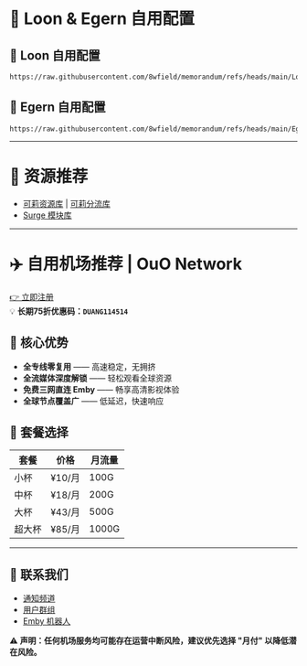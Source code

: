 # 📌 Loon & Egern 自用配置  

## 🔹 Loon 自用配置    
```
https://raw.githubusercontent.com/8wfield/memorandum/refs/heads/main/Loon/Loon.conf
```
## 🔹 Egern 自用配置    
```
https://raw.githubusercontent.com/8wfield/memorandum/refs/heads/main/Egern/Egern.yaml
```
---

# 🔗 资源推荐  

- [可莉资源库](https://github.com/luestr/ProxyResource) | [可莉分流库](https://github.com/luestr/ShuntRules)  
- [Surge 模块库](https://surge.qingr.moe)  

---

# ✈️ **自用机场推荐 | OuO Network**  

[👉 立即注册](https://login.ouonetwork.com/register?aff=g5BFenej)  
💡 **长期75折优惠码：`DUANG114514`**  

## 🔹 **核心优势**  
- **全专线零复用** —— 高速稳定，无拥挤  
- **全流媒体深度解锁** —— 轻松观看全球资源  
- **免费三网直连 Emby** —— 畅享高清影视体验  
- **全球节点覆盖广** —— 低延迟，快速响应  

## 🔹 **套餐选择**  

| 套餐 | 价格 | 月流量 |  
|------|------|--------|  
| 小杯 | ¥10/月 | 100G |  
| 中杯 | ¥18/月 | 200G |  
| 大杯 | ¥43/月 | 500G |  
| 超大杯 | ¥85/月 | 1000G |  

---

## 📢 **联系我们**  
- [通知频道](https://t.me/OuOnotification)  
- [用户群组](https://t.me/OuONetwork)  
- [Emby 机器人](https://t.me/ouoemby_bot)  

⚠ **声明：任何机场服务均可能存在运营中断风险，建议优先选择 "月付" 以降低潜在风险。**